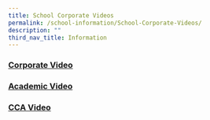 ```yaml
---
title: School Corporate Videos
permalink: /school-information/School-Corporate-Videos/
description: ""
third_nav_title: Information
---
```

### **[Corporate Video](https://www.youtube.com/watch?v=6zVR9Y_lidM)**

### [Academic Video](https://www.youtube.com/watch?v=j7ea2dc82mg&t=1s)


### [CCA Video](https://www.youtube.com/watch?v=vEVBv5IY5OU)

